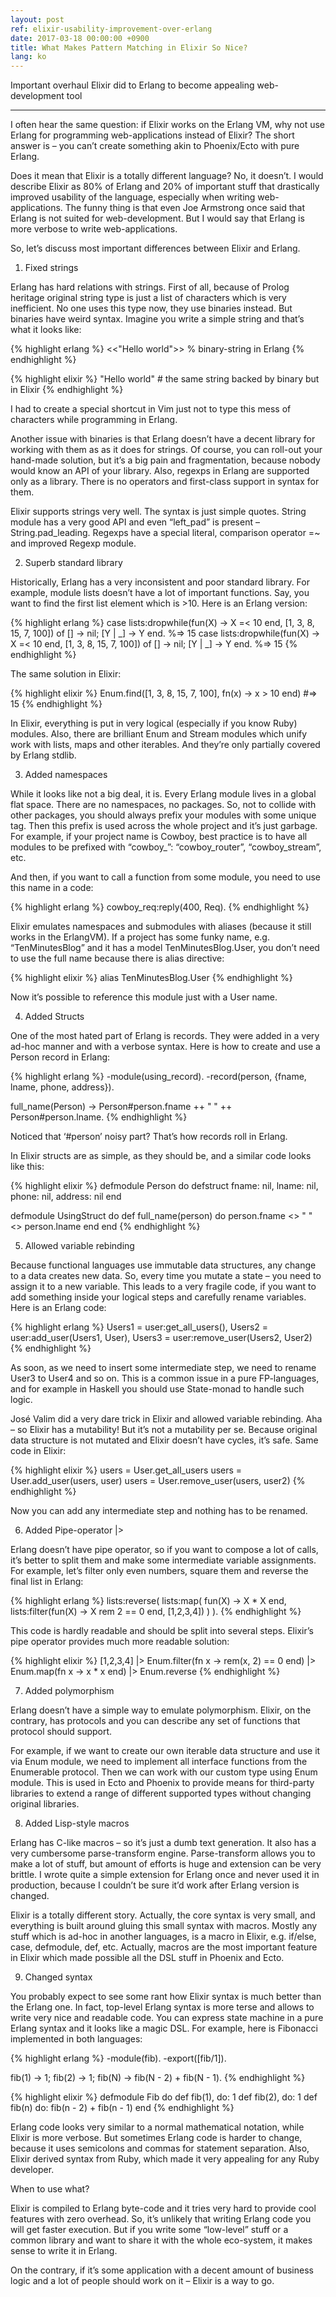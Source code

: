 ```yaml
---
layout: post
ref: elixir-usability-improvement-over-erlang
date: 2017-03-18 00:00:00 +0900
title: What Makes Pattern Matching in Elixir So Nice?
lang: ko
---
```


Important overhaul Elixir did to Erlang to become appealing web-development tool

---

I often hear the same question: if Elixir works on the Erlang VM, why not use Erlang for programming web-applications instead of Elixir? The short answer is – you can’t create something akin to Phoenix/Ecto with pure Erlang.

Does it mean that Elixir is a totally different language? No, it doesn’t. I would describe Elixir as 80% of Erlang and 20% of important stuff that drastically improved usability of the language, especially when writing web-applications. The funny thing is that even Joe Armstrong once said that Erlang is not suited for web-development. But I would say that Erlang is more verbose to write web-applications.

So, let’s discuss most important differences between Elixir and Erlang.

1. Fixed strings

Erlang has hard relations with strings. First of all, because of Prolog heritage original string type is just a list of characters which is very inefficient. No one uses this type now, they use binaries instead. But binaries have weird syntax. Imagine you write a simple string and that’s what it looks like:

{% highlight erlang %}
<<"Hello world">> % binary-string in Erlang
{% endhighlight %}

{% highlight elixir %}
"Hello world" # the same string backed by binary but in Elixir
{% endhighlight %}

I had to create a special shortcut in Vim just not to type this mess of characters while programming in Erlang.

Another issue with binaries is that Erlang doesn’t have a decent library for working with them as as it does for strings. Of course, you can roll-out your hand-made solution, but it’s a big pain and fragmentation, because nobody would know an API of your library. Also, regexps in Erlang are supported only as a library. There is no operators and first-class support in syntax for them.

Elixir supports strings very well. The syntax is just simple quotes. String module has a very good API and even “left_pad” is present – String.pad_leading. Regexps have a special literal, comparison operator =~ and improved Regexp module.

2. Superb standard library

Historically, Erlang has a very inconsistent and poor standard library. For example, module lists doesn’t have a lot of important functions. Say, you want to find the first list element which is >10. Here is an Erlang version:

{% highlight erlang %}
case lists:dropwhile(fun(X) -> X =< 10 end, [1, 3, 8, 15, 7, 100]) of
  [] -> nil;
  [Y | _] -> Y
end.
%=> 15
case lists:dropwhile(fun(X) -> X =< 10 end, [1, 3, 8, 15, 7, 100]) of
  [] -> nil;
  [Y | _] -> Y
end.
%=> 15
{% endhighlight %}

The same solution in Elixir:


{% highlight elixir %}
Enum.find([1, 3, 8, 15, 7, 100], fn(x) -> x > 10 end) #=> 15
{% endhighlight %}

In Elixir, everything is put in very logical (especially if you know Ruby) modules. Also, there are brilliant Enum and Stream modules which unify work with lists, maps and other iterables. And they’re only partially covered by Erlang stdlib.

3. Added namespaces

While it looks like not a big deal, it is. Every Erlang module lives in a global flat space. There are no namespaces, no packages. So, not to collide with other packages, you should always prefix your modules with some unique tag. Then this prefix is used across the whole project and it’s just garbage. For example, if your project name is Cowboy, best practice is to have all modules to be prefixed with “cowboy_”: “cowboy_router”, “cowboy_stream”, etc.

And then, if you want to call a function from some module, you need to use this name in a code:

{% highlight erlang %}
cowboy_req:reply(400, Req).
{% endhighlight %}

Elixir emulates namespaces and submodules with aliases (because it still works in the ErlangVM). If a project has some funky name, e.g. “TenMinutesBlog” and it has a model TenMinutesBlog.User, you don’t need to use the full name because there is alias directive:

{% highlight elixir %}
alias TenMinutesBlog.User
{% endhighlight %}

Now it’s possible to reference this module just with a User name.

4. Added Structs

One of the most hated part of Erlang is records. They were added in a very ad-hoc manner and with a verbose syntax. Here is how to create and use a Person record in Erlang:

{% highlight erlang %}
-module(using_record).
-record(person, {fname, lname, phone, address}).

full_name(Person) ->
  Person#person.fname ++ " " ++ Person#person.lname.
{% endhighlight %}

Noticed that ‘#person’ noisy part? That’s how records roll in Erlang.

In Elixir structs are as simple, as they should be, and a similar code looks like this:

{% highlight elixir %}
defmodule Person do
  defstruct fname: nil, lname: nil, phone: nil, address: nil
end

defmodule UsingStruct do
  def full_name(person) do
    person.fname <> " " <> person.lname
  end
end
{% endhighlight %}

5. Allowed variable rebinding

Because functional languages use immutable data structures, any change to a data creates new data. So, every time you mutate a state – you need to assign it to a new variable. This leads to a very fragile code, if you want to add something inside your logical steps and carefully rename variables. Here is an Erlang code:

{% highlight erlang %}
Users1 = user:get_all_users(),
Users2 = user:add_user(Users1, User),
Users3 = user:remove_user(Users2, User2)
{% endhighlight %}

As soon, as we need to insert some intermediate step, we need to rename User3 to User4 and so on. This is a common issue in a pure FP-languages, and for example in Haskell you should use State-monad to handle such logic.

José Valim did a very dare trick in Elixir and allowed variable rebinding. Aha – so Elixir has a mutability! But it’s not a mutability per se. Because original data structure is not mutated and Elixir doesn’t have cycles, it’s safe. Same code in Elixir:

{% highlight elixir %}
users = User.get_all_users
users = User.add_user(users, user)
users = User.remove_user(users, user2)
{% endhighlight %}

Now you can add any intermediate step and nothing has to be renamed.

6. Added Pipe-operator |>

Erlang doesn’t have pipe operator, so if you want to compose a lot of calls, it’s better to split them and make some intermediate variable assignments. For example, let’s filter only even numbers, square them and reverse the final list in Erlang:

{% highlight erlang %}
lists:reverse(
  lists:map(
    fun(X) -> X * X end, lists:filter(fun(X) -> X rem 2 == 0 end, [1,2,3,4])
  )
).
{% endhighlight %}

This code is hardly readable and should be split into several steps. Elixir’s pipe operator provides much more readable solution:

{% highlight elixir %}
[1,2,3,4]
|> Enum.filter(fn x -> rem(x, 2) == 0 end)
|> Enum.map(fn x -> x * x end)
|> Enum.reverse
{% endhighlight %}

7. Added polymorphism

Erlang doesn’t have a simple way to emulate polymorphism. Elixir, on the contrary, has protocols and you can describe any set of functions that protocol should support.

For example, if we want to create our own iterable data structure and use it via Enum module, we need to implement all interface functions from the Enumerable protocol. Then we can work with our custom type using Enum module. This is used in Ecto and Phoenix to provide means for third-party libraries to extend a range of different supported types without changing original libraries.

8. Added Lisp-style macros

Erlang has C-like macros – so it’s just a dumb text generation. It also has a very cumbersome parse-transform engine. Parse-transform allows you to make a lot of stuff, but amount of efforts is huge and extension can be very brittle. I wrote quite a simple extension for Erlang once and never used it in production, because I couldn’t be sure it’d work after Erlang version is changed.

Elixir is a totally different story. Actually, the core syntax is very small, and everything is built around gluing this small syntax with macros. Mostly any stuff which is ad-hoc in another languages, is a macro in Elixir, e.g. if/else, case, defmodule, def, etc. Actually, macros are the most important feature in Elixir which made possible all the DSL stuff in Phoenix and Ecto.

9. Changed syntax

You probably expect to see some rant how Elixir syntax is much better than the Erlang one. In fact, top-level Erlang syntax is more terse and allows to write very nice and readable code. You can express state machine in a pure Erlang syntax and it looks like a magic DSL. For example, here is Fibonacci implemented in both languages:

{% highlight erlang %}
-module(fib).
-export([fib/1]).

fib(1) -> 1;
fib(2) -> 1;
fib(N) -> fib(N - 2) + fib(N - 1).
{% endhighlight %}

{% highlight elixir %}
defmodule Fib do
  def fib(1), do: 1
  def fib(2), do: 1
  def fib(n) do: fib(n - 2) + fib(n - 1)
end
{% endhighlight %}

Erlang code looks very similar to a normal mathematical notation, while Elixir is more verbose. But sometimes Erlang code is harder to change, because it uses semicolons and commas for statement separation. Also, Elixir derived syntax from Ruby, which made it very appealing for any Ruby developer.

When to use what?

Elixir is compiled to Erlang byte-code and it tries very hard to provide cool features with zero overhead. So, it’s unlikely that writing Erlang code you will get faster execution. But if you write some “low-level” stuff or a common library and want to share it with the whole eco-system, it makes sense to write it in Erlang.

On the contrary, if it’s some application with a decent amount of business logic and a lot of people should work on it – Elixir is a way to go.
